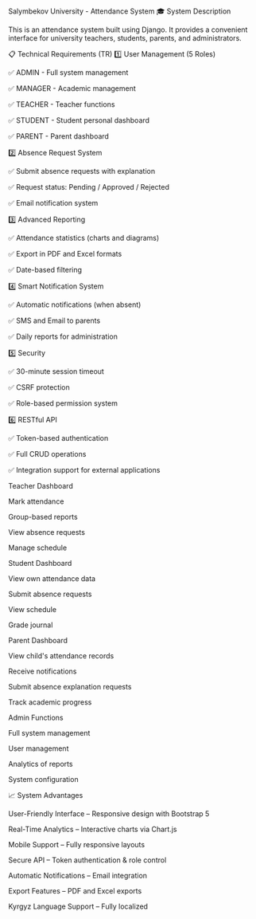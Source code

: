 Salymbekov University - Attendance System
🎓 System Description

This is an attendance system built using Django. It provides a convenient interface for university teachers, students, parents, and administrators.

📋 Technical Requirements (TR)
1️⃣ User Management (5 Roles)

✅ ADMIN - Full system management

✅ MANAGER - Academic management

✅ TEACHER - Teacher functions

✅ STUDENT - Student personal dashboard

✅ PARENT - Parent dashboard

2️⃣ Absence Request System

✅ Submit absence requests with explanation

✅ Request status: Pending / Approved / Rejected

✅ Email notification system

3️⃣ Advanced Reporting

✅ Attendance statistics (charts and diagrams)

✅ Export in PDF and Excel formats

✅ Date-based filtering

4️⃣ Smart Notification System

✅ Automatic notifications (when absent)

✅ SMS and Email to parents

✅ Daily reports for administration

5️⃣ Security

✅ 30-minute session timeout

✅ CSRF protection

✅ Role-based permission system

6️⃣ RESTful API

✅ Token-based authentication

✅ Full CRUD operations

✅ Integration support for external applications

Teacher Dashboard

Mark attendance

Group-based reports

View absence requests

Manage schedule

Student Dashboard

View own attendance data

Submit absence requests

View schedule

Grade journal

Parent Dashboard

View child's attendance records

Receive notifications

Submit absence explanation requests

Track academic progress

Admin Functions

Full system management

User management

Analytics of reports

System configuration

📈 System Advantages

User-Friendly Interface – Responsive design with Bootstrap 5

Real-Time Analytics – Interactive charts via Chart.js

Mobile Support – Fully responsive layouts

Secure API – Token authentication & role control

Automatic Notifications – Email integration

Export Features – PDF and Excel exports

Kyrgyz Language Support – Fully localized